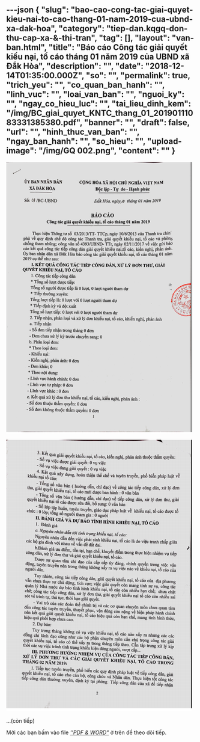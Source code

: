 ---json
{
    "slug": "bao-cao-cong-tac-giai-quyet-kieu-nai-to-cao-thang-01-nam-2019-cua-ubnd-xa-dak-hoa",
    "category": "tiep-dan.kqgq-don-thu-cap-xa-&-thi-tran",
    "tag": [],
    "layout": "van-ban.html",
    "title": "Báo cáo Công tác giải quyết kiếu nại, tố cáo tháng 01 năm 2019 của UBND xã Đắk Hòa",
    "description": "",
    "date": "2018-12-14T01:35:00.000Z",
    "so": "",
    "permalink": true,
    "trich_yeu": "",
    "co_quan_ban_hanh": "",
    "linh_vuc": "",
    "loai_van_ban": "",
    "nguoi_ky": "",
    "ngay_co_hieu_luc": "",
    "tai_lieu_dinh_kem": "/img/BC_giai_quyet_KNTC_thang_01_20190111083331385380.pdf",
    "banner": "",
    "draft": false,
    "url": "",
    "hinh_thuc_van_ban": "",
    "ngay_ban_hanh": "",
    "so_hieu": "",
    "upload-image": "/img/GQ 002.png",
    "__content__": ""
}
---
<p><img alt="" src="/img/GQ 001.png" /></p>

<p><img alt="" src="/img/GQ 002.png" /></p>

<p>&hellip;(c&ograve;n tiếp)</p>

<p>Mời c&aacute;c bạn&nbsp;bấm v&agrave;o file&nbsp;<u><em>&#39;&#39;PDF &amp; WORD&quot;</em></u>&nbsp;ở tr&ecirc;n để theo d&otilde;i tiếp.</p>
